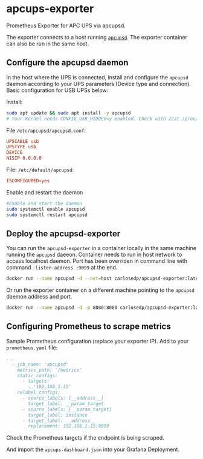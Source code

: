 # apcups-exporter

Prometheus Exporter for APC UPS via apcupsd.

The exporter connects to a host running [`apcupsd`](http://www.apcupsd.org/). The exporter container can also be run in the same host.

## Configure the apcupsd daemon

In the host where the UPS is connected, install and configure the `apcupsd` daemon according to your UPS parameters (Device type and connection). Basic configuration for USB UPSs below:

Install:

```sh
sudo apt update && sudo apt install -y apcupsd
# Your Kernel needs CONFIG_USB_HIDDEV=y enabled. Check with zcat /proc/config.gz|grep HIDDEV
```

File `/etc/apcupsd/apcupsd.conf`:

```conf
UPSCABLE usb
UPSTYPE usb
DEVICE
NISIP 0.0.0.0
```

File: `/etc/default/apcupsd`:

```conf
ISCONFIGURED=yes
```

Enable and restart the daemon

```sh
#Enable and start the daemon
sudo systemctl enable apcupsd
sudo systemctl restart apcupsd
```

## Deploy the apcupsd-exporter

You can run the `apcupsd-exporter` in a container locally in the same machine running the `apcupsd` daeeon. Container needs to run in host network to access localhost daemon. Port has been overriden in command line with command `-listen-address :9099` at the end.

```sh
docker run --name apcupsd -d --net=host carlosedp/apcupsd-exporter:latest -listen-address :9099
```

Or run the exporter container on a different machine pointing to the `apcupsd` daemon address and port.

```sh
docker run --name apcupsd -d -p 8080:8080 carlosedp/apcupsd-exporter:latest -ups-address "192.168.1.10:3551" -listen-address :9099
```

## Configuring Prometheus to scrape metrics

Sample Prometheus configuration (replace your exporter IP). Add to your `prometheus.yaml` file:

```yaml
...
  - job_name: 'apcupsd'
    metrics_path: '/metrics'
    static_configs:
      - targets:
        - '192.168.1.15'
    relabel_configs:
      - source_labels: [__address__]
        target_label: __param_target
      - source_labels: [__param_target]
        target_label: instance
      - target_label: __address__
        replacement: 192.168.1.15:9099
```

Check the Prometheus targets if the endpoint is being scraped.

And import the `apcups-dashboard.json` into your Grafana Deployment.
